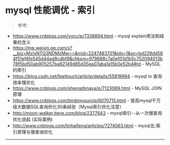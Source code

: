 # mysql 性能调优 - 索引 

> 参考: 

- https://www.cnblogs.com/yycc/p/7338894.html - mysql explain用法和结果的含义
- https://mp.weixin.qq.com/s?__biz=MzIxNTQ3NDMzMw==&mid=2247483701&idx=1&sn=bd229dd584f51ef4fe545d44ad8cdbf9&chksm=979688c7a0e101d1b5c752094013b78f5bd50ab905257ba82149d85d35ea07aba1a15b0e52b4#rd - MySQL的索引
- https://blog.csdn.net/feeltouch/article/details/55819994 - mysql in 查询效率慢优化
- https://www.cnblogs.com/shengdimaya/p/7123069.html - MySQL JOIN原理
- https://www.cnblogs.com/binbinyouni/p/6070715.html - 提高mysql千万级大数据SQL查询优化30条经验（Mysql索引优化注意）
- http://moon-walker.iteye.com/blog/2377643 - mysql索引--从一次慢查询优化说起 (实际案例)
- http://www.cnblogs.com/linhaifeng/articles/7274563.html - mysql五:索引原理与慢查询优化

***


